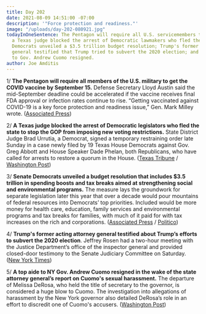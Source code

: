```yaml
---
title: Day 202
date: 2021-08-09 14:51:00 -07:00
description: '"Force protection and readiness."'
image: "/uploads/day-202-080921.jpg"
todayInOneSentence: The Pentagon will require all U.S. servicemembers to get vaccinated;
  a Texas judge blocked the arrest of Democratic lawmakers who fled the state; Senate
  Democrats unveiled a $3.5 trillion budget resolution; Trump's former acting attorney
  general testified that Trump tried to subvert the 2020 election; and a top aide
  to Gov. Andrew Cuomo resigned.
author: Joe Amditis
---
```


1/ **The Pentagon will require all members of the U.S. military to get the COVID vaccine by September 15.** Defense Secretary Lloyd Austin said the mid-September deadline could be accelerated if the vaccine receives final FDA approval or infection rates continue to rise. “Getting vaccinated against COVID-19 is a key force protection and readiness issue,” Gen. Mark Milley wrote. ([Associated Press](https://apnews.com/article/joe-biden-business-health-coronavirus-pandemic-3975940c732352f72e41f6e34a3a2669))

2/ **A Texas judge blocked the arrest of Democratic legislators who fled the state to stop the GOP from imposing new voting restrictions.** State District Judge Brad Urrutia, a Democrat, signed a temporary restraining order late Sunday in a case newly filed by 19 Texas House Democrats against Gov. Greg Abbott and House Speaker Dade Phelan, both Republicans, who have called for arrests to restore a quorum in the House. ([Texas Tribune](https://www.texastribune.org/2021/08/09/texas-democrats-special-session/) / [Washington Post](https://www.washingtonpost.com/politics/2021/08/09/texas-democrats-arrest-judge-voting-restrictions/))

3/ **Senate Democrats unveiled a budget resolution that includes $3.5 trillion in spending boosts and tax breaks aimed at strengthening social and environmental programs.** The measure lays the groundwork for separate legislation later this year that over a decade would pour mountains of federal resources into Democrats’ top priorities. Included would be more money for health care, education, family services and environmental programs and tax breaks for families, with much of it paid for with tax increases on the rich and corporations. ([Associated Press](https://apnews.com/article/senate-democrats-budget-joe-biden-02eb40af7efea63708a8f439c039b5a0) / [Politico](https://www.politico.com/news/2021/08/09/democrats-unveil-budget-to-launch-35t-plan-without-republican-help-502822))

4/ **Trump's former acting attorney general testified about Trump’s efforts to subvert the 2020 election**. Jeffrey Rosen had a two-hour meeting with the Justice Department’s office of the inspector general and provided closed-door testimony to the Senate Judiciary Committee on Saturday. ([New York Times](https://www.nytimes.com/2021/08/07/us/politics/jeffrey-rosen-trump-election.html))

5/ **A top aide to NY Gov. Andrew Cuomo resigned in the wake of the state attorney general’s report on Cuomo's sexual harassment.** The departure of Melissa DeRosa, who held the title of secretary to the governor, is considered a huge blow to Cuomo. The investigation into allegations of harassment by the New York governor also detailed DeRosa’s role in an effort to discredit one of Cuomo's accusers. ([Washington Post](https://www.washingtonpost.com/politics/melissa-derosa-top-aide-to-cuomo-resigns-in-wake-of-state-attorney-general-report/2021/08/08/f56ae2e0-f8b4-11eb-943a-c5cf30d50e6a_story.html))